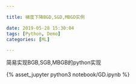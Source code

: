 ```yaml
---

title: 梯度下降BGD,SGD,MBGD实例

date: 2019-05-28 15:30:04
tags: [Python, Demo]
categories: [ML]

---
```


简易实现BGB,SGB,MBGB的python实现

<!-- more -->

{% asset_jupyter python3 notebook/GD.ipynb %}
